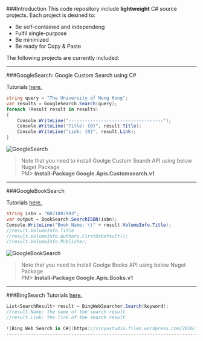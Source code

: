 ###Introduction
This code repository include **lightweight** C# source projects. Each project is desined to:
* Be self-contained and independeng
* Fulfil single-purpose
* Be minimized
* Be ready for Copy & Paste 

The following projects are currently included:

--------------------------------------------------------------------------------
###GoogleSearch: Google Custom Search using C#

Tutorials [here.]( http://wp.me/paUXZ-V9)

```C#
string query = "The University of Hong Kong";
var results = GoogleSearch.Search(query);
foreach (Result result in results)
{
    Console.WriteLine("-----------------------------------");
    Console.WriteLine("Title: {0}", result.Title);
    Console.WriteLine("Link: {0}", result.Link);
}
```

![GoogleSearch](http://xinyustudio.files.wordpress.com/2014/12/image34.png)

>Note that you need to install Goolge Custom Search API using below Nuget Package<br>
>        PM\> **Install-Package Google.Apis.Customsearch.v1**<br>

--------------------------------------------------------------------------------

###GoogleBookSearch

Tutorials [here.](http://wp.me/paUXZ-TY)

```C#
string isbn = "0071807993";
var output = BookSearch.SearchISBN(isbn);
Console.WriteLine("Book Name: \t" + result.VolumeInfo.Title);
//result.VolumeInfo.Title
//result.VolumeInfo.Authors.FirstOrDefault();
//result.VolumeInfo.Publisher;

```

![GoogleBookSearch](http://xinyustudio.files.wordpress.com/2014/12/image3.png)

>Note that you need to install Goolge Books API using below Nuget Package<br>
>        PM\> **Install-Package Google.Apis.Books.v1**<br>

--------------------------------------------------------------------------------
###BingSearch
Tutorials [here.](https://xinyustudio.wordpress.com/2016/12/15/bing-search-in-c-a-step-by-step-walk-through-tutorial/)
```C#
List<SearchResult> result = BingWebSearcher.Search(keyword);
//result.Name: the name of the search result
//result.Link: the link of the search result

![Bing Web Search in C#](https://xinyustudio.files.wordpress.com/2016/12/bingsearch.gif)
--------------------------------------------------------------------------------


